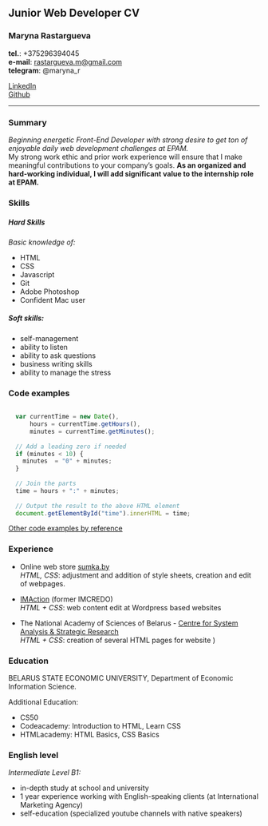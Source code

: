 ## Junior Web Developer CV    

### Maryna Rastargueva    

**tel.**: +375296394045  
**e-mail**: rastargueva.m@gmail.com  
**telegram**: @maryna_r  

[LinkedIn](https://www.linkedin.com/in/marina-rastorgueva-22aa0b42/)    
[Github](https://github.com/maryna-js)      

***  

### Summary    

*Beginning energetic Front-End Developer with strong desire to get ton of enjoyable daily web development challenges at EPAM.*   
My strong work ethic and prior work experience will ensure that I make meaningful contributions to your company’s goals. **As an organized and hard-working individual, I will add significant value to the internship role at EPAM.**   

### Skills  
##### Hard Skills  
*Basic knowledge of:*  
- HTML  
- CSS  
- Javascript  
- Git  
- Adobe Photoshop  
- Confident Mac user
##### Soft skills:  
- self-management  
- ability to listen  
- ability to ask questions  
- business writing skills  
- ability to manage the stress  

### Code examples    

```js

  var currentTime = new Date(),
      hours = currentTime.getHours(),
      minutes = currentTime.getMinutes();
  
  // Add a leading zero if needed
  if (minutes < 10) {
    minutes  = "0" + minutes; 
  }
  
  // Join the parts
  time = hours + ":" + minutes;
      
  // Output the result to the above HTML element
  document.getElementById("time").innerHTML = time;

```  

[Other code examples by reference](https://github.com/maryna-js)

### Experience

- Online web store [sumka.by](https://sumka.by/)   
*HTML, CSS*: adjustment and addition of style sheets, creation and edit of webpages.  


- [IMAction](http://www.im-action.com/) (former IMCREDO)   
*HTML + CSS*: web content edit at Wordpress based websites  


- The National Academy of Sciences of Belarus - [Centre for System Analysis & Strategic Research](http://center.basnet.by/index.htm)    
*HTML + CSS*: creation of several HTML pages for website
)

### Education

BELARUS STATE ECONOMIC UNIVERSITY, Department of Economic Information Science.

Additional Education:
- CS50
- Codeacademy: Introduction to HTML, Learn CSS
- HTMLacademy: HTML Basics, CSS Basics

### English level

*Intermediate Level B1:*
- in-depth study at school and university
- 1 year experience working with English-speaking clients (at International Marketing Agency)
- self-education (specialized youtube channels with native speakers)